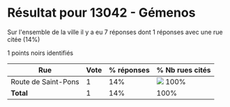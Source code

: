 # Résultat pour 13042 - Gémenos

Sur l'ensemble de la ville il y a eu 7 réponses dont 1 réponses avec une rue citée (14%)

1 points noirs identifiés

| Rue | Vote | % réponses | % Nb rues cités|
|-----|------|------------|----------------|
| Route de Saint-Pons | 1 | 14% | <img src="../../img/bar_100.gif" />&nbsp;100%|
| **Total** | 1 | 14% | 100%|
